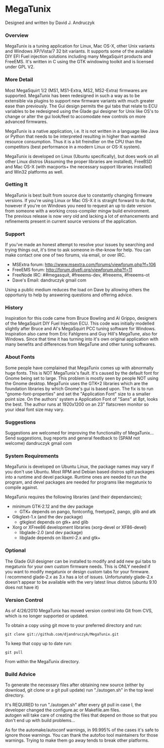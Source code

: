 # MegaTunix

Designed and written by David J. Andruczyk

### Overview

MegaTunix is a tuning application for Linux, Mac OS-X, other Unix variants and
Windows XP/Vista/7 32 bit variants. It supports some of the available DIY EFI
Fuel injection solutions including many MegaSquirt products and FreeEMS. It's
written in C using the GTK windowing toolkit and is licensed under GPL V2.

### More Detail

Most MegaSquirt 1/2 (MS1, MS1-Extra, MS2, MS2-Extra) firmwares are supported.
MegaTunix has been redesigned in such a way as to be extensible via plugins to
support new firmware variants with much greater ease than previously. The Gui
design permits the gui tabs that relate to ECU variables to be redesigned using
the Glade gui designer for Unix like OS's to change or alter the gui look/feel
to accomodate new controls on more advanced firmwares.

MegaTunix is a native application, i.e. It is not written in a language like
Java or Python that needs to be interpreted resulting in higher than wanted
resource consumption. Thus it is a bit freindlier on the CPU than the
competitors (best performance in a modern Linux or OS-X system).

MegaTunix is developed on Linux (Ubuntu specifically), but does work on all
other Linux distros (Assuming the proper libraries are installed), FreeBSD and
Mac OS-X (with macports+ the necessary support libraries installed) and Win32
platforms as well. 

### Getting It

MegaTunix is best built from source due to constantly changing firmware versions.
If you're using Linux or Mac OS-X it is straight forward to do that, however if
you're on Windows you need to request an up to date version from someone with a
working cross-compiler mingw build environment. The previous release is now very
old and lacking a lot of enhancements and refinements present in current source
versions of the application.

### Support

If you've made an honest attempt to resolve your issues by searching and trying
things out, it's time to ask someone in-the-know for help. You can make contact
one one of two forums, via email, or over IRC.

- MSExtra forum: http://www.msextra.com/forums/viewforum.php?f=106
- FreeEMS forum: http://forum.diyefi.org/viewforum.php?f=11
- FreeNode IRC: ##megasquit, #freeems-dev, #freeems, #freeems-ot
- Dave's Email: dandruczyk <at> gmail <dot> com

Using a public medium reduces the load on Dave by allowing others the opportuniy
to help by answering questions and offering advice.

### History

Inspiration for this code came from Bruce Bowling and Al Grippo, 
designers of the MegaSquirt DIY Fuel Injection ECU.  This code was initially 
modelled slightly after Bruce and Al's MegaSquirt PCC tuning software 
for Windows.  Inspiration also came from Eric Fahlgrens and Guy Hill's
MegaTune, also for Windows.  Since that time it has turning into it's own
original application with many benefits and differences from MegaTune and
other tuning softwares.

### About Fonts

Some people have complained that MegaTunix comes up with abnormally
huge fonts.  This is NOT MegaTunix's fault.  It's caused by the default font
for Gnome being set to large.  This problem is mostly seen by people NOT 
using the Gnome desktop.   MegaTunix uses the GTK+2 libraries which are the 
foundation libraries by which Gnome's gui is based upon.  The fix is to run 
"gnome-font-properties" and set the "Application Font" size to a smaller 
point size.  On the authors' system a Application Font of "Sans" at 8pt, 
looks the best.  The author runs at 1920x1200 on an 23" flatscreen monitor 
so your ideal font size may vary.

### Suggestions

Suggestions are welcomed for improving the functionality of MegaTunix...
Send suggestions, bug reports and general feedback to (SPAM not welcome) 
dandruczyk <at> gmail <dot> com

### System Requirements

MegaTunix is developed on Ubuntu Linux, 
the package names may vary if you don't use Ubuntu.  Most RPM and Debian 
based distros split packages into a runtime and devel package.  Runtime 
ones are needed to run the program, and devel packages are needed for 
programs like megatunix to compile against.

MegaTunix requires the following libraries (and their dependancies);
- minimum GTK-2.12  and the dev package
  - GTK+ depends on pango, fontconfig, freetype2, pango, glib and atk
- Gtkglext-1.x (and the dev package)
  - gtkglext depends on gtk+ and glib
- Xorg or XFree86 development libraries (xorg-devel or XF86-devel)
  - libglade-2.0 (and dev package)
  - libglade depends on libxml-2.x and gtk+

### Optional

The Glade GUI designer can be installed to modify and add new gui tabs to
megatunix for your own custom firmware needs.  This is ONLY needed if you want
to modify megatunix or design custom tabs for your firmware.  
I recommend glade-2.x as 3.x has a lot of issues.  Unfortunately glade-2.x
doesn't appear to be available with the very latest linux distros (ubuntu 9.10
does not have it)

### Version Control

As of 4/26/2010 MegaTunix has moved version control into Git from CVS, which is
no longer supported or updated.

To obtain a copy using git move to your preferred directory and run:

	git clone git://github.com/djandruczyk/MegaTunix.git

To keep that copy up to date run:

	git pull

From within the MegaTunix directory.

### Build Advice

To generate the necessary files after obtaining new source (either by download,
git clone or a git pull update) run "./autogen.sh" in the top level directory.

It's REQUIRED to run "./autogen.sh" after every git pull 
in case I, the developer changed the configure.ac or Makefile.am files.  
autogen will take care of creating the files that depend on those so that 
you don't end up with build problems...

As for the automake/autoconf warnings,  in 99.995% of the cases it's safe
to ignore those warnings.  You can thank the autofoo tool maintainers for
those warnings.  Trying to make them go away tends to break other platforms.

